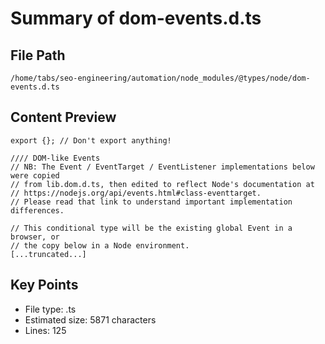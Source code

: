 # Summary of dom-events.d.ts
  
## File Path
`/home/tabs/seo-engineering/automation/node_modules/@types/node/dom-events.d.ts`

## Content Preview
```
export {}; // Don't export anything!

//// DOM-like Events
// NB: The Event / EventTarget / EventListener implementations below were copied
// from lib.dom.d.ts, then edited to reflect Node's documentation at
// https://nodejs.org/api/events.html#class-eventtarget.
// Please read that link to understand important implementation differences.

// This conditional type will be the existing global Event in a browser, or
// the copy below in a Node environment.
[...truncated...]
```

## Key Points
- File type: .ts
- Estimated size: 5871 characters
- Lines: 125
